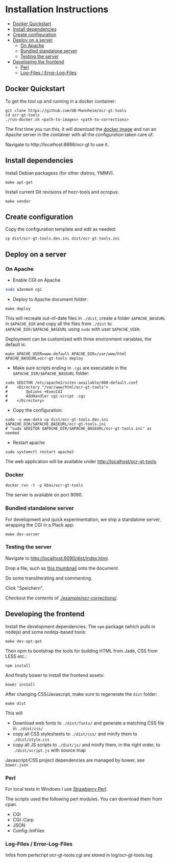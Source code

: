 # Installation Instructions

* [Docker Quickstart](#docker-quickstart)
* [Install dependencies](#install-dependencies)
* [Create configuration](#create-configuration)
* [Deploy on a server](#deploy-on-a-server)
	* [On Apache](#on-apache)
	* [Bundled standalone server](#bundled-standalone-server)
	* [Testing the server](#testing-the-server)
* [Developing the frontend](#developing-the-frontend)
	* [Perl](#perl)
	* [Log-Files / Error-Log-Files](#log-files--error-log-files)

## Docker Quickstart

To get the tool up and running in a docker container:

```
git clone https://github.com/UB-Mannheim/ocr-gt-tools
cd ocr-gt-tools
./run-docker.sh <path-to-images> <path-to-corrections>
```

The first time you run this, it will download the [docker
image](http://dockerhub.com/kbai/ocr-gt-tools) and run an Apache server in the
container with all the configuration taken care of.

Navigate to http://localhost:8888/ocr-gt to use it.

## Install dependencies

Install Debian packagess (for other distros, YMMV).

```
make apt-get
```

Install current Git revisions of hocr-tools and ocropus:

```
make vendor
```

## Create configuration

Copy the configuration template and edit as needed:

```
cp dist/ocr-gt-tools.dev.ini dist/ocr-gt-tools.ini
```

## Deploy on a server

### On Apache

* Enable CGI on Apache

```sh
sudo a2enmod cgi
```

* Deploy to Apache document folder:

```
make deploy
```

This will recreate out-of-date files in `./dist`, create a folder
`$APACHE_BASEURL` in `$APACHE_DIR` and copy all the files from `./dist` to
`$APACHE_DIR/$APACHE_BASEURL` using `sudo` with user `$APACHE_USER`.

Deployment can be customized with three environment variables, the default is:

```
make APACHE_USER=www-default APACHE_DIR=/var/www/html APACHE_BASEURL=ocr-gt-tools deploy
```

* Make sure scripts ending in `.cgi` are executable in the
  `$APACHE_DIR/$APACHE_BASEURL` folder:

```
sudo $EDITOR /etc/apache2/sites-available/000-default.conf
#    <Directory "/var/www/html/ocr-gt-tools">
#        Options +ExecCGI
#        AddHandler cgi-script .cgi
#    </Directory>
```

* Copy the configuration:

```
sudo -u www-data cp dist/ocr-gt-tools.dev.ini $APACHE_DIR/$APACHE_BASEURL/ocr-gt-tools.ini
# "sudo $EDITOR $APACHE_DIR/$APACHE_BASEURL/ocr-gt-tools.ini" as needed
```

* Restart apache 

```
sudo systemctl restart apache2
```

The web application will be available under [http://localhost/ocr-gt-tools](http://localhost/ocr-gt-tools).

### Docker

    docker run -t -p kbai/ocr-gt-tools

The server is available on port 9090.


### Bundled standalone server

For development and quick experimentation, we ship a standalone server,
wrapping the CGI in a Plack app:

```
make dev-server
```

### Testing the server

Navigate to [http://localhost:9090/dist/index.html](http://localhost:9090/index.html).

Drop a file, such as [this thumbnail](http://digi.bib.uni-mannheim.de/fileadmin/digi/445442158/thumbs/445442158_0126.jpg) onto the document.

Do some transliterating and commenting.

Click "Speichern".

Checkout the contents of [./example/ocr-corrections/](./example/ocr-corrections/).


## Developing the frontend

Install the development dependencies: The `npm` package (which pulls in nodejs) and some nodejs-based tools:

```
make dev-apt-get
```

Then npm to bootstrap the tools for building HTML from Jade, CSS from LESS etc.:

```
npm install
```

And finally bower to install the frontend assets:

```
bower install
```

After changing CSS/Javascript, make sure to regenerate the `dist` folder:

```
make dist
```

This will 

* Download web fonts to `./dist/fonts/` and generate a matching CSS file in `./dist/css/`
* copy all CSS stylesheets to `./dist/css/` and minify them to `./dist/style.css`
* copy all JS scripts to `./dist/js/` and minify them, in the right order, to `./dist/script.js` with source map

Javascript/CSS project dependencies are managed by bower, see `bower.json`

### Perl

For local tests in Windows I use [Strawberry Perl](http://strawberryperl.com/).

The scripts used the following perl modules. You can download them from cpan.

- CGI
- CGI::Carp
- JSON
- Config::IniFiles

### Log-Files / Error-Log-Files
Infos from perlscript ocr-gt-tools.cgi are stored in log/ocr-gt-tools.log
